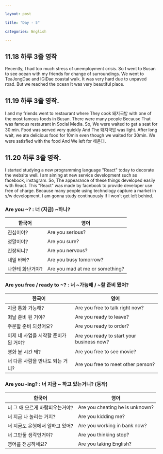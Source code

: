 ```yaml
---

layout: post

title: "Day - 5"

categories: English

---
```


11.18 하루 3줄 영작
-------------------

Recently, I had too much stress of unemployment crisis. So I went to Busan to see ocean with my friends for change of surroundings. We went to TeaJongDae and IGiDae coastal walk. It was very hard due to unpaved road. But we reached the ocean It was very beautiful place.

11.19 하루 3줄 영작.
--------------------

I and my friends went to restaurant where They cook 돼지국밥 with one of the most famous foods in Busan. There were many people Because That was famous restaurant in Social Media. So, We were waited to get a seat for 30 min. Food was served very quickly And The 돼지국밥 was light. After long wait, we ate delicious food for 10min even though we waited for 30min. We were satisfied with the food And We left for 해운대.

11.20 하루 3줄 영작.
--------------------

I started studying a new programming language "React" today to decorate the website well. I am aiming at new service development such as facebook, instagram. So, The appearance of these things developed easily with React. This "React" was made by facebook to provide developer use free of charge. Because many people using technology capture a market in s/w development. I am gonna study continuously If I won't get left behind.

### Are you ~? : 너 (지금) ~하니?

| 한국어           | 영어                            |
|------------------|---------------------------------|
| 진심이야?        | Are you serious?                |
| 정말이야?        | Are you sure?                   |
| 긴장되니?        | Are you nervous?                |
| 내일 바빠?       | Are you busy tomorrow?          |
| 나한테 화난거야? | Are you mad at me or something? |

### Are you free / ready to ~? : 너 ~가능해 / ~할 준비 됐어?

| 한국어                                | 영어                                      |
|---------------------------------------|-------------------------------------------|
| 지금 통화 가능해?                     | Are you free to talk right now?           |
| 떠날 준비 된 거야?                    | Are you ready to leave?                   |
| 주문할 준비 되셨어요?                 | Are you ready to order?                   |
| 이제 네 사업을 시작할 준비가 된 거야? | Are you ready to start your business now? |
| 영화 볼 시간 돼?                      | Are you free to see movie?                |
| 너 다른 사람을 만나도 되는 거니?      | Are you free to meet other person?        |

### Are you -ing? : 너 지금 ~ 하고 있는거니? (동작)

| 한국어                          | 영어                            |
|---------------------------------|---------------------------------|
| 너 그 애 모르게 바람피우는거야? | Are you cheating he is unknown? |
| 너 지금 나 놀리는 거지?         | Are you kidding me?             |
| 너 지금도 은행에서 일하고 있어? | Are you working in bank now?    |
| 너 그만둘 생각인거야?           | Are you thinking stop?          |
| 영어를 전공하세요?              | Are you taking English?         |
